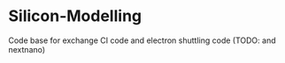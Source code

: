 # Silicon-Modelling
Code base for exchange CI code and electron shuttling code (TODO: and nextnano)
